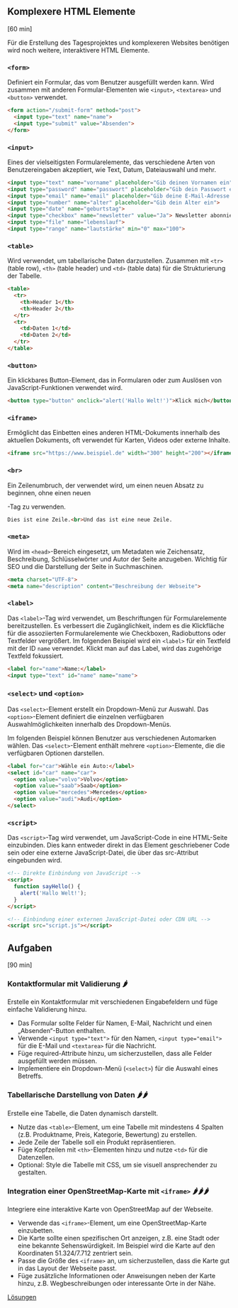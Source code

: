 ## Komplexere HTML Elemente
[60 min]

Für die Erstellung des Tagesprojektes und komplexeren Websites benötigen wird noch weitere, interaktivere HTML Elemente.

### `<form>`
Definiert ein Formular, das vom Benutzer ausgefüllt werden kann. Wird zusammen mit anderen Formular-Elementen wie `<input>`, `<textarea>` und `<button>` verwendet.

```html
<form action="/submit-form" method="post">
  <input type="text" name="name">
  <input type="submit" value="Absenden">
</form>
```

### `<input>`
Eines der vielseitigsten Formularelemente, das verschiedene Arten von Benutzereingaben akzeptiert, wie Text, Datum, Dateiauswahl und mehr.

```html
<input type="text" name="vorname" placeholder="Gib deinen Vornamen ein">
<input type="password" name="passwort" placeholder="Gib dein Passwort ein">
<input type="email" name="email" placeholder="Gib deine E-Mail-Adresse ein">
<input type="number" name="alter" placeholder="Gib dein Alter ein">
<input type="date" name="geburtstag">
<input type="checkbox" name="newsletter" value="Ja"> Newsletter abonnieren
<input type="file" name="lebenslauf">
<input type="range" name="lautstärke" min="0" max="100">
```

### `<table>`
Wird verwendet, um tabellarische Daten darzustellen. Zusammen mit `<tr>` (table row), `<th>` (table header) und `<td>` (table data) für die Strukturierung der Tabelle.

```html
<table>
  <tr>
    <th>Header 1</th>
    <th>Header 2</th>
  </tr>
  <tr>
    <td>Daten 1</td>
    <td>Daten 2</td>
  </tr>
</table>
```

### `<button>`
Ein klickbares Button-Element, das in Formularen oder zum Auslösen von JavaScript-Funktionen verwendet wird.

```html
<button type="button" onclick="alert('Hallo Welt!')">Klick mich</button>
```

### `<iframe>`
Ermöglicht das Einbetten eines anderen HTML-Dokuments innerhalb des aktuellen Dokuments, oft verwendet für Karten, Videos oder externe Inhalte.

```html
<iframe src="https://www.beispiel.de" width="300" height="200"></iframe>
```

### `<br>`
Ein Zeilenumbruch, der verwendet wird, um einen neuen Absatz zu beginnen, ohne einen neuen <p>-Tag zu verwenden.

```html
Dies ist eine Zeile.<br>Und das ist eine neue Zeile.
```

### `<meta>`
Wird im `<head>`-Bereich eingesetzt, um Metadaten wie Zeichensatz, Beschreibung, Schlüsselwörter und Autor der Seite anzugeben. Wichtig für SEO und die Darstellung der Seite in Suchmaschinen.

```html
<meta charset="UTF-8">
<meta name="description" content="Beschreibung der Webseite">
```

### `<label>`
Das `<label>`-Tag wird verwendet, um Beschriftungen für Formularelemente bereitzustellen. Es verbessert die Zugänglichkeit, indem es die Klickfläche für die assoziierten Formularelemente wie Checkboxen, Radiobuttons oder Textfelder vergrößert. Im folgenden Beispiel wird ein `<label>` für ein Textfeld mit der ID `name` verwendet. Klickt man auf das Label, wird das zugehörige Textfeld fokussiert.

```html
<label for="name">Name:</label>
<input type="text" id="name" name="name">
```

### `<select>` und `<option>`
Das `<select>`-Element erstellt ein Dropdown-Menü zur Auswahl.
Das `<option>`-Element definiert die einzelnen verfügbaren Auswahlmöglichkeiten innerhalb des Dropdown-Menüs.

Im folgenden Beispiel können Benutzer aus verschiedenen Automarken wählen. Das `<select>`-Element enthält mehrere `<option>`-Elemente, die die verfügbaren Optionen darstellen.

```html
<label for="car">Wähle ein Auto:</label>
<select id="car" name="car">
  <option value="volvo">Volvo</option>
  <option value="saab">Saab</option>
  <option value="mercedes">Mercedes</option>
  <option value="audi">Audi</option>
</select>
```

### `<script>`
Das `<script>`-Tag wird verwendet, um JavaScript-Code in eine HTML-Seite einzubinden. Dies kann entweder direkt in das Element geschriebener Code sein oder eine externe JavaScript-Datei, die über das src-Attribut eingebunden wird.

```html
<!-- Direkte Einbindung von JavaScript -->
<script>
  function sayHello() {
    alert('Hallo Welt!');
  }
</script>

<!-- Einbindung einer externen JavaScript-Datei oder CDN URL -->
<script src="script.js"></script>
```

## Aufgaben
[90 min]

### Kontaktformular mit Validierung 🌶️️
Erstelle ein Kontaktformular mit verschiedenen Eingabefeldern und füge einfache Validierung hinzu.

- Das Formular sollte Felder für Namen, E-Mail, Nachricht und einen „Absenden“-Button enthalten.
- Verwende `<input type="text">` für den Namen, `<input type="email">` für die E-Mail und `<textarea>` für die Nachricht.
- Füge required-Attribute hinzu, um sicherzustellen, dass alle Felder ausgefüllt werden müssen.
- Implementiere ein Dropdown-Menü (`<select>`) für die Auswahl eines Betreffs.

### Tabellarische Darstellung von Daten 🌶️️🌶️️
Erstelle eine Tabelle, die Daten dynamisch darstellt.

- Nutze das `<table>`-Element, um eine Tabelle mit mindestens 4 Spalten (z.B. Produktname, Preis, Kategorie, Bewertung) zu erstellen.
- Jede Zeile der Tabelle soll ein Produkt repräsentieren.
- Füge Kopfzeilen mit `<th>`-Elementen hinzu und nutze `<td>` für die Datenzellen.
- Optional: Style die Tabelle mit CSS, um sie visuell ansprechender zu gestalten.

### Integration einer OpenStreetMap-Karte mit `<iframe>` 🌶️️🌶️️🌶️️
Integriere eine interaktive Karte von OpenStreetMap auf der Webseite.

- Verwende das `<iframe>`-Element, um eine OpenStreetMap-Karte einzubetten.
- Die Karte sollte einen spezifischen Ort anzeigen, z.B. eine Stadt oder eine bekannte Sehenswürdigkeit. Im Beispiel wird die Karte auf den Koordinaten 51.324/7.712 zentriert sein.
- Passe die Größe des `<iframe>` an, um sicherzustellen, dass die Karte gut in das Layout der Webseite passt.
- Füge zusätzliche Informationen oder Anweisungen neben der Karte hinzu, z.B. Wegbeschreibungen oder interessante Orte in der Nähe.

[Lösungen](./solutions.md)